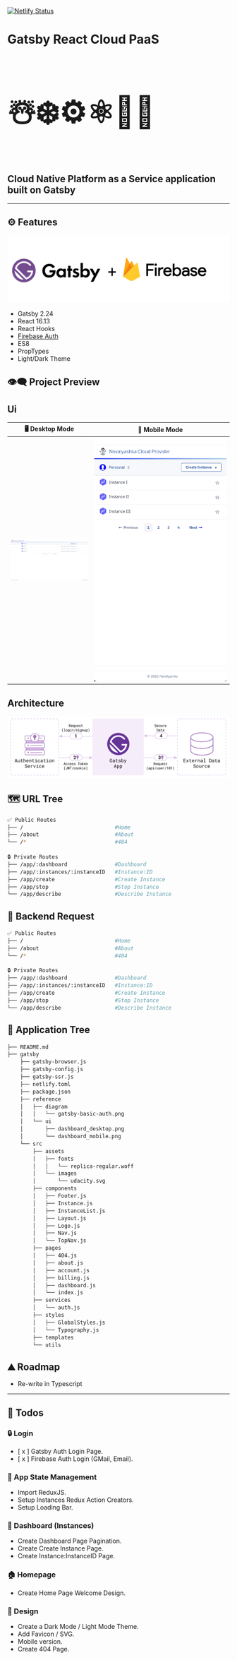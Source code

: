 [![Netlify Status](https://api.netlify.com/api/v1/badges/22d9a6f7-5338-40fb-a84d-542f6b7d2793/deploy-status)](https://app.netlify.com/sites/gatsby-react-cloud-paas/deploys)

# Gatsby React Cloud PaaS

<h3 style="font-size: 5em;">☃️❄️⚙️⚛📶🌐</h3>

## **Cloud Native Platform as a Service application built on Gatsby**

---

## ⚙ Features

![](https://raw.githubusercontent.com/moisestech/gatsby-react-cloud-paas/main/gatsby/reference/diagram/gatsby-firebase-logo.png)

- Gatsby 2.24
- React 16.13
- React Hooks
- [Firebase Auth](https://github.com/marcomelilli/gatsby-firebase-simple-auth)
- ES8
- PropTypes
- Light/Dark Theme

## 👁️‍🗨️ Project Preview

## Ui

|                                                                          🖥️ Desktop Mode                                                                           |                                                                                                  📱 Mobile Mode                                                                                                  |
| :----------------------------------------------------------------------------------------------------------------------------------------------------------------: | :--------------------------------------------------------------------------------------------------------------------------------------------------------------------------------------------------------------: |
| ![](https://raw.githubusercontent.com/moisestech/gatsby-react-cloud-paas/main/gatsby/reference/ui/nevalyashka_cloud_provider_ui_dashboard_desktop_June28_2021.png) | <img src="https://raw.githubusercontent.com/moisestech/gatsby-react-cloud-paas/main/gatsby/reference/ui/nevalyashka_cloud_provider_ui_dashboard_mobile_June28_2021.png" width="500px" style="max-width: 300px"/> |

## Architecture

![](https://raw.githubusercontent.com/moisestech/gatsby-react-cloud-paas/main/gatsby/reference/diagram/gatsby-basic-auth.png)

## 🗺 URL Tree

```bash
✅ Public Routes
├── /                             #Home
├── /about                        #About
└── /*                            #404

🔒 Private Routes
├── /app/:dashboard               #Dashboard
├── /app/:instances/:instanceID   #Instance:ID
├── /app/create                   #Create Instance
├── /app/stop                     #Stop Instance
└── /app/describe                 #Describe Instance
```

## 📡 Backend Request

```bash
✅ Public Routes
├── /                             #Home
├── /about                        #About
└── /*                            #404

🔒 Private Routes
├── /app/:dashboard               #Dashboard
├── /app/:instances/:instanceID   #Instance:ID
├── /app/create                   #Create Instance
├── /app/stop                     #Stop Instance
└── /app/describe                 #Describe Instance
```

## 🌿 Application Tree

```bash
├── README.md
├── gatsby
    ├── gatsby-browser.js
    ├── gatsby-config.js
    ├── gatsby-ssr.js
    ├── netlify.toml
    ├── package.json
    ├── reference
    │   ├── diagram
    │   │   └── gatsby-basic-auth.png
    │   └── ui
    │       ├── dashboard_desktop.png
    │       └── dashboard_mobile.png
    └── src
        ├── assets
        │   ├── fonts
        │   │   └── replica-regular.woff
        │   └── images
        │       └── udacity.svg
        ├── components
        │   ├── Footer.js
        │   ├── Instance.js
        │   ├── InstanceList.js
        │   ├── Layout.js
        │   ├── Logo.js
        │   ├── Nav.js
        │   └── TopNav.js
        ├── pages
        │   ├── 404.js
        │   ├── about.js
        │   ├── account.js
        │   ├── billing.js
        │   ├── dashboard.js
        │   └── index.js
        ├── services
        │   └── auth.js
        ├── styles
        │   ├── GlobalStyles.js
        │   └── Typography.js
        ├── templates
        └── utils
```

## ⛰️ Roadmap

- Re-write in Typescript

---

## 📝 Todos

### 🔒 Login

- [ x ] Gatsby Auth Login Page.
- [ x ] Firebase Auth Login (GMail, Email).

### 🚦 App State Management

- Import ReduxJS.
- Setup Instances Redux Action Creators.
- Setup Loading Bar.

### 🎹 Dashboard (Instances)

- Create Dashboard Page Pagination.
- Create Create Instance Page.
- Create Instance:InstanceID Page.

### 🏠 Homepage

- Create Home Page Welcome Design.

### 🎨 Design

- Create a Dark Mode / Light Mode Theme.
- Add Favicon / SVG.
- Mobile version.
- Create 404 Page.
